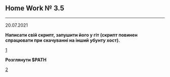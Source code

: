 ## Home Work № 3.5
---  
20.07.2021  

**Написати свій скрипт, запушити його у гіт (скрипт повинен спрацювати при cкачуванні на інший убунту хост).**  

[1](./media/1.png)  
  
**Розглянути $PATH**  

[2](./media/2.png)  